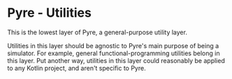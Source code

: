 # Pyre - Utilities

This is the lowest layer of Pyre, a general-purpose utility layer.

Utilities in this layer should be agnostic to Pyre's main purpose of being a simulator.
For example, general functional-programming utilities belong in this layer.
Put another way, utilities in this layer could reasonably be applied to any Kotlin project, and aren't specific to Pyre.
